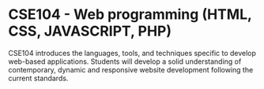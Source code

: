 # CSE104 - Web programming (HTML, CSS, JAVASCRIPT, PHP)

CSE104 introduces the languages, tools, and techniques specific to develop web-based applications. Students will develop a solid understanding of contemporary, dynamic and responsive website development following the current standards.

